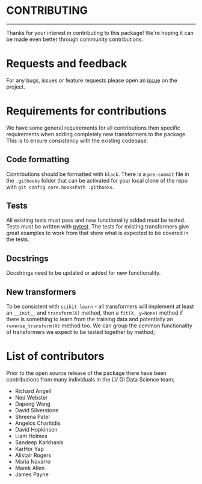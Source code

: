 # CONTRIBUTING

----

Thanks for your interest in contributing to this package! We're hoping it can be made even better through community contributions. 
	
# Requests and feedback 

For any bugs, issues or feature requests please open an [issue](https://github.com/lvgig/tubular/issues) on the project.

# Requirements for contributions 

We have some general requirements for all contributions then specific requirements when adding completely new transformers to the package. This is to ensure consistency with the existing codebase.

## Code formatting

Contributions should be formatted with `black`. There is a `pre-commit` file in the `.githooks` folder that can be activated for your local clone of the repo with `git config core.hooksPath .githooks`.

## Tests

All existing tests must pass and new functionality added must be tested. Tests must be written with [pytest](https://docs.pytest.org/en/stable/). The tests for existing transformers give great examples to work from that show what is expected to be covered in the tests. 

## Docstrings

Docstrings need to be updated or added for new functionality.

## New transformers

To be consistent with `scikit-learn` - all transformers will implement at least an `__init__` and `transform(X)` method, then a `fit(X, y=None)` method if there is something to learn from the training data and potentially an `reverse_transform(X)` method too. We can group the common functionality of transformers we expect to be tested together by method;

# List of contributors

Prior to the open source release of the package there have been contributions from many individuals in the LV GI Data Science team;

- Richard Angell
- Ned Webster
- Dapeng Wang
- David Silverstone
- Shreena Patel
- Angelos Charitidis
- David Hopkinson
- Liam Holmes
- Sandeep Karkhanis
- KarHor Yap
- Alistair Rogers
- Maria Navarro
- Marek Allen
- James Payne
